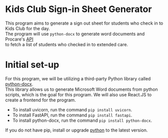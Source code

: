 # Kids Club Sign-in Sheet Generator
This program aims to generate a sign out sheet for students who check in to Kids Club for the day.<br> 
The program will use `python-docx` to generate word documents and Procare's [API](https://api-docs.procareconnect.com/#intro) <br>
to fetch a list of students who checked in to extended care.
# Initial set-up
For this program, we will be utilizing a third-party Python library called [python-docx](https://python-docx.readthedocs.io/en/latest/). <br>
This library allows us to generate Microsoft Word documents from python scripts, which is the goal for this program.
We will also use React.JS to create a frontend for the program.

- To install uvicorn, run the command `pip install uvicorn`.
- To install FastAPI, run the command `pip install fastapi`.
- To install python-docx, run the command `pip install python-docx`.


If you do not have pip, install or upgrade [python](https://www.python.org/downloads/) to the latest version.
